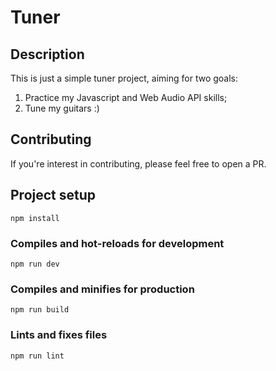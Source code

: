 # Tuner

## Description

This is just a simple tuner project, aiming for two goals:

1. Practice my Javascript and Web Audio API skills;
2. Tune my guitars :)

## Contributing

If you're interest in contributing, please feel free to open a PR.

## Project setup
```
npm install
```

### Compiles and hot-reloads for development
```
npm run dev
```

### Compiles and minifies for production
```
npm run build
```

### Lints and fixes files
```
npm run lint
```
